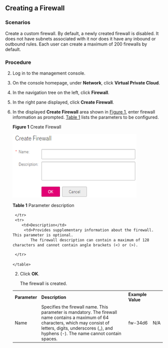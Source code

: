 ## Creating a Firewall

### Scenarios
Create a custom firewall. By default, a newly created firewall is disabled. It
does not have subnets associated with it nor does it have any inbound or
outbound rules. Each user can create a maximum of 200 firewalls by default.
### Procedure
2.  Log in to the management console.

3.  On the console homepage, under **Network**, click **Virtual Private Cloud**.

4.  In the navigation tree on the left, click **Firewall**.

5.  In the right pane displayed, click **Create Firewall**.

6.  In the displayed **Create Firewall** area shown in <a href="#figure1">Figure 1</a>, enter firewall information as prompted. <a href="#table1">Table 1</a> lists the parameters to be configured.

    <a name="figure1">**Figure 1**</a> Create Firewall

	![](figure/4.3.1-creating-a-firewall.png)

	<a name="table1">**Table 1**</a> Parameter description

	<table>
      <tr>
         <th>Parameter</th>
         <th>Description</th>
         <th>Example Value</th>         
      
     </tr>
     <tr>
        <td>Name</td>
         <td>Specifies the firewall name. This parameter is mandatory.
		The firewall name contains a maximum of 64 characters, which may consist of letters, digits, underscores (_), and hyphens (-). The name cannot contain spaces.
</td>
         <td>fw-34d6</td>
       
     </tr>
   	 <tr>
        <td>Description</td>
         <td>Provides supplementary information about the firewall. This parameter is optional.
			The firewall description can contain a maximum of 128 characters and cannot contain angle brackets (<) or (>).
</td>
         <td>N/A</td>
       
     </tr>
	
	</table>

2.  Click **OK**.

	The firewall is created.
